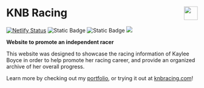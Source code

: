 <h1>
  KNB Racing
  <img src='https://knbracing.com/logo.svg' style='background-color:transparent;' height='36px' align='right'/>
</h1>

[![Netlify Status](https://api.netlify.com/api/v1/badges/ccf417c7-b4fa-40bc-ae42-d8bd1fe4110e/deploy-status)](https://app.netlify.com/sites/knbracing/deploys)
![Static Badge](https://img.shields.io/badge/Status-Active-lightgreen)
![Static Badge](https://img.shields.io/badge/Made_With-React-149eca?logo=react)
<a href='https://dannyharris.dev/'><img src='https://img.shields.io/badge/DH-Portfolio-1d72af' /></a>

**Website to promote an independent racer**

This website was designed to showcase the racing information of Kaylee Boyce in order to help promote her racing career, and provide an organized archive of her overall progress.

Learn more by checking out my [portfolio](https://dannyharris.dev/projects/KNB%20Racing), or trying it out at [knbracing.com](https://knbracing.com/)!

